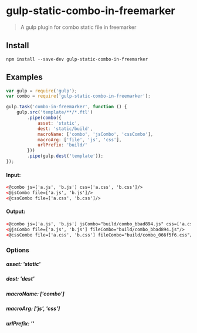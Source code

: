 gulp-static-combo-in-freemarker
=============

> A gulp plugin for combo static file in freemarker

## Install

```
npm install --save-dev gulp-static-combo-in-freemarker
```

## Examples
```js
var gulp = require('gulp');
var combo = require('gulp-static-combo-in-freemarker');

gulp.task('combo-in-freemarker', function () {
	gulp.src('template/**/*.ftl')
		.pipe(combo({
			asset: 'static', 
			dest: 'static/build', 
			macroName: ['combo', 'jsCombo', 'cssCombo'], 
			macroArg: ['file', 'js', 'css'], 
			urlPrefix: 'build/'
		}))
		.pipe(gulp.dest('template'));
});
```

#### Input:

```html
<@combo js=['a.js', 'b.js'] css=['a.css', 'b.css']/>
<@jsCombo file=['a.js', 'b.js']/>
<@cssCombo file=['a.css', 'b.css']/>
```

#### Output:

```html
<@combo js=['a.js', 'b.js'] jsCombo="build/combo_bbad894.js" css=['a.css', 'b.css'] cssCombo="build/combo_066f5f6.css"/>
<@jsCombo file=['a.js', 'b.js'] fileCombo="build/combo_bbad894.js"/>
<@cssCombo file=['a.css', 'b.css'] fileCombo="build/combo_066f5f6.css"/>
```

### Options

##### asset: 'static'

##### dest: 'dest'

##### macroName: ['combo']

##### macroArg: ['js', 'css']

##### urlPrefix: ''